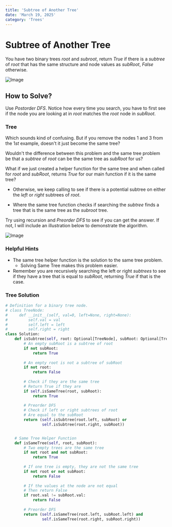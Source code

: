```yaml
---
title: 'Subtree of Another Tree'
date: 'March 19, 2025'
category: 'Trees'
---
```


# Subtree of Another Tree

You have two binary trees $root$ and $subroot$, return $True$ if there is a $subtree$ of $root$ that has the same structure and node values as $subRoot$, $False$ otherwise.

![Image](/trees/subtreeOfAnotherTree/SubtreeOfAnotherTree1.svg)

## How to Solve?

Use $Postorder$ $DFS$. Notice how every time you search, you have to first see if the node you are looking at in $root$ matches the $root$ node in $subRoot$.

### Tree

Which sounds kind of confusing. But if you remove the nodes $1$ and $3$ from the $1st$ example, doesn't it just become the same tree?

Wouldn't the difference between this problem and the same tree problem be that a $subtree$ of $root$ can be the same tree as $subRoot$ for us?

What if we just created a helper function for the same tree and when called for $root$ and $subRoot$, returns $True$ for our main function if it is the same tree?

- Otherwise, we keep calling to see if there is a potential subtree on either the $left$ or $right$ subtrees of $root$.

- Where the same tree function checks if searching the $subtree$ finds a tree that is the same tree as the $subroot$ tree.

Try using recursion and $Preorder$ $DFS$ to see if you can get the answer. If not, I will include an illustration below to demonstrate the algorithm.

![Image](/trees/subtreeOfAnotherTree/SubtreeOfAnotherTree2.svg)

### Helpful Hints

- The same tree helper function is the solution to the same tree problem.
    - Solving Same Tree makes this problem easier.
- Remember you are recursively searching the left or right $subtrees$ to see if they have a tree that is equal to $subRoot$, returning $True$ if that is the case.

### Tree Solution
```python
# Definition for a binary tree node.
# class TreeNode:
#     def __init__(self, val=0, left=None, right=None):
#         self.val = val
#         self.left = left
#         self.right = right
class Solution:
    def isSubtree(self, root: Optional[TreeNode], subRoot: Optional[TreeNode]) -> bool:
        # An empty subRoot is a subtree of root
        if not subRoot:
            return True
        
        # An empty root is not a subtree of subRoot
        if not root:
            return False
        
        # Check if they are the same tree
        # Return True if they are
        if self.isSameTree(root, subRoot):
            return True
        
        # Preorder DFS
        # Check if left or right subtrees of root
        # Are equal to the subRoot
        return (self.isSubtree(root.left, subRoot) or
                self.isSubtree(root.right, subRoot))


    # Same Tree Helper Function
    def isSameTree(self, root, subRoot):
        # Two empty trees are the same tree
        if not root and not subRoot:
            return True
        
        # If one tree is empty, they are not the same tree
        if not root or not subRoot:
            return False
        
        # If the values at the node are not equal
        # Then return False
        if root.val != subRoot.val:
            return False
        
        # Preorder DFS
        return (self.isSameTree(root.left, subRoot.left) and 
                self.isSameTree(root.right, subRoot.right))